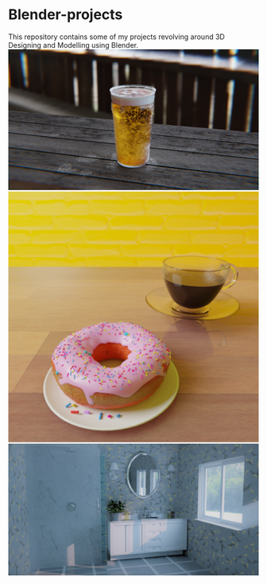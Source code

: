 # Blender-projects
This repository contains some of my projects revolving around 3D Designing and Modelling using Blender.
![This is an image of the beer](https://github.com/sreesh2411/Blender-projects/blob/main/Beer.png)
![This is an image of the donut](https://github.com/sreesh2411/Blender-projects/blob/main/Donut.png)
![This is an image of the interior](https://github.com/sreesh2411/Blender-projects/blob/main/Interior.png)
